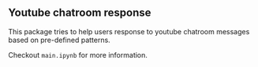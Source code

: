 ## Youtube chatroom response


This package tries to help users response to youtube chatroom messages based on pre-defined patterns. 


Checkout `main.ipynb` for more information.
